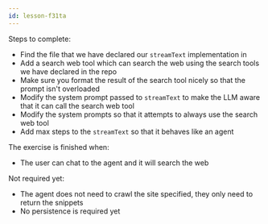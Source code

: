 ```yaml
---
id: lesson-f31ta
---
```


Steps to complete:

- Find the file that we have declared our `streamText` implementation in
- Add a search web tool which can search the web using the search tools we have declared in the repo
- Make sure you format the result of the search tool nicely so that the prompt isn't overloaded
- Modify the system prompt passed to `streamText` to make the LLM aware that it can call the search web tool
- Modify the system prompts so that it attempts to always use the search web tool
- Add max steps to the `streamText` so that it behaves like an agent

The exercise is finished when:

- The user can chat to the agent and it will search the web

Not required yet:

- The agent does not need to crawl the site specified, they only need to return the snippets
- No persistence is required yet
